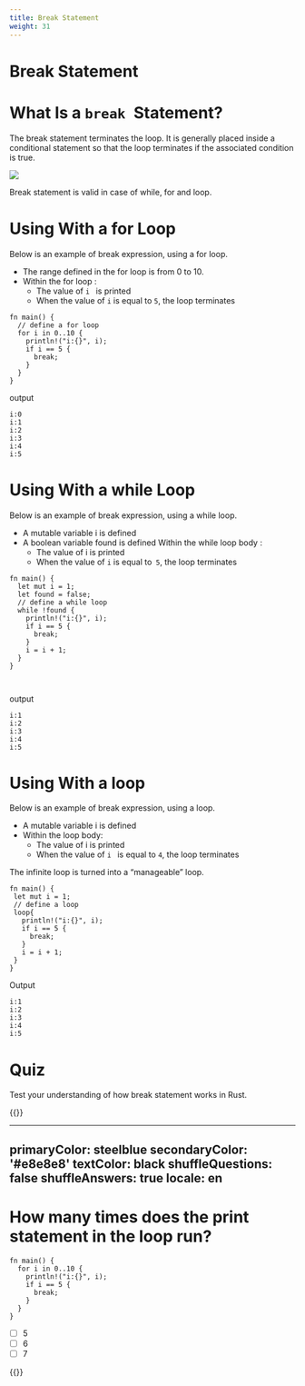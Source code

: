 ```yaml
---
title: Break Statement
weight: 31 
---
```


# Break Statement

# What Is a `break `Statement? 

The break statement terminates the loop. It is generally placed inside a conditional statement so that the loop terminates if the associated condition is true.

![](/img/diagrams/61.break_flow.png)

Break statement is valid in case of while, for and loop.
# Using With a for Loop 

Below is an example of break expression, using a for loop.
- The range defined in the for loop is from 0 to 10.
- Within the for loop :
    - The value of `i ` is printed
    - When the value of ` i ` is equal to ` 5 `, the loop terminates
    
```
fn main() {
  // define a for loop
  for i in 0..10 {
    println!("i:{}", i);
    if i == 5 {
      break;
    }
  }
}
```
output 

```
i:0
i:1
i:2
i:3
i:4
i:5

```

# Using With a while Loop 

Below is an example of break expression, using a while loop.
 - A mutable variable i is defined
 - A boolean variable found is defined
  Within the while loop body :
     -  The value of i is printed
     -  When the value of `i` is equal to` 5`, the loop terminates
     
```
fn main() {
  let mut i = 1;
  let found = false;
  // define a while loop
  while !found {
    println!("i:{}", i);
    if i == 5 {
      break;
    }
    i = i + 1;    
  }
}



```
output

```
i:1
i:2
i:3
i:4
i:5

```

# Using With a loop 

Below is an example of break expression, using a loop.
 - A mutable variable i is defined
 - Within the loop body:
      -  The value of i is printed
      -  When the value of `i ` is equal to ` 4 `, the loop terminates

 The infinite loop is turned into a “manageable” loop.
 
 ```
 fn main() {
  let mut i = 1;
  // define a loop
  loop{
    println!("i:{}", i);
    if i == 5 {
      break;
    }
    i = i + 1;    
  }
}
 
 ```
Output

```
i:1
i:2
i:3
i:4
i:5

```

# Quiz 

Test your understanding of how break statement works in Rust.

{{<quizdown>}}

---
primaryColor: steelblue
secondaryColor: '#e8e8e8'
textColor: black
shuffleQuestions: false
shuffleAnswers: true
locale: en
---

# How many times does the print statement in the loop run?

```
fn main() {
  for i in 0..10 {
    println!("i:{}", i);
    if i == 5 {
      break;
    }
  }
}

```

- [ ] 5
- [ ] 6
- [ ] 7

{{</quizdown>}}

     




